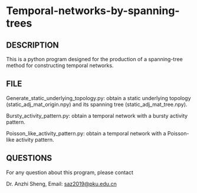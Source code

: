 # Temporal-networks-by-spanning-trees

DESCRIPTION
-----------

This is a python program designed for the production of a spanning-tree method for constructing temporal networks. 

FILE
-----

Generate_static_underlying_topology.py: obtain a static underlying topology (static_adj_mat_origin.npy) and its spanning tree (static_adj_mat_tree.npy).

Bursty_activity_pattern.py: obtain a temporal network with a bursty activity pattern.

Poisson_like_activity_pattern.py: obtain a temporal network with a Poisson-like activity pattern.
    
    
QUESTIONS
---------

For any question about this program, please contact

Dr. Anzhi Sheng, Email: saz2019@pku.edu.cn
